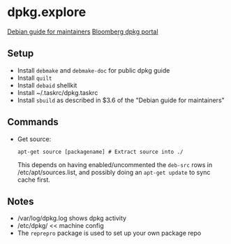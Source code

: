 # dpkg.explore

[Debian guide for maintainers](https://www.debian.org/doc/manuals/debmake-doc/index.en.html)
[Bloomberg dpkg portal](https://dpkg.dx.bloomberg.com/)


## Setup
- Install `debmake` and `debmake-doc` for public dpkg guide
- Install `quilt`
- Install `debaid` shellkit
- Install ~/.taskrc/dpkg.taskrc
- Install `sbuild` as described in $3.6 of the "Debian guide for maintainers"


## Commands

- Get source:
    ```
    apt-get source [packagename] # Extract source into ./
    ```
    This depends on having enabled/uncommented the `deb-src` rows in /etc/apt/sources.list, and possibly doing an `apt-get update` to sync cache first.


## Notes
- /var/log/dpkg.log shows dpkg activity
- /etc/dpkg/ << machine config
- The `reprepro` package is used to set up your own package repo
